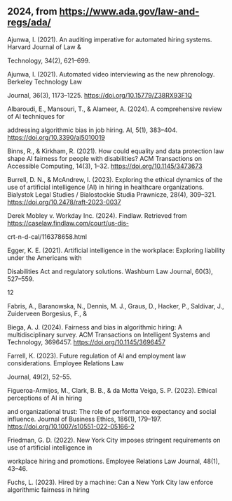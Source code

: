 ## 2024, from https://www.ada.gov/law-and-regs/ada/

Ajunwa, I. (2021). An auditing imperative for automated hiring systems. Harvard Journal of Law &

Technology, 34(2), 621–699.

Ajunwa, I. (2021). Automated video interviewing as the new phrenology. Berkeley Technology Law

Journal, 36(3), 1173–1225. https://doi.org/10.15779/Z38RX93F1Q

Albaroudi, E., Mansouri, T., & Alameer, A. (2024). A comprehensive review of AI techniques for

addressing algorithmic bias in job hiring. AI, 5(1), 383–404. https://doi.org/10.3390/ai5010019

Binns, R., & Kirkham, R. (2021). How could equality and data protection law shape AI fairness for people with disabilities? ACM Transactions on Accessible Computing, 14(3), 1–32. https://doi.org/10.1145/3473673

Burrell, D. N., & McAndrew, I. (2023). Exploring the ethical dynamics of the use of artificial intelligence (AI) in hiring in healthcare organizations. Bialystok Legal Studies / Bialostockie Studia Prawnicze, 28(4), 309–321. https://doi.org/10.2478/raft-2023-0037

Derek Mobley v. Workday Inc. (2024). Findlaw. Retrieved from https://caselaw.findlaw.com/court/us-dis-

crt-n-d-cal/116378658.html

Egger, K. E. (2021). Artificial intelligence in the workplace: Exploring liability under the Americans with

Disabilities Act and regulatory solutions. Washburn Law Journal, 60(3), 527–559.

12

Fabris, A., Baranowska, N., Dennis, M. J., Graus, D., Hacker, P., Saldivar, J., Zuiderveen Borgesius, F., &

Biega, A. J. (2024). Fairness and bias in algorithmic hiring: A multidisciplinary survey. ACM Transactions on Intelligent Systems and Technology, 3696457. https://doi.org/10.1145/3696457

Farrell, K. (2023). Future regulation of AI and employment law considerations. Employee Relations Law

Journal, 49(2), 52–55.

Figueroa-Armijos, M., Clark, B. B., & da Motta Veiga, S. P. (2023). Ethical perceptions of AI in hiring

and organizational trust: The role of performance expectancy and social influence. Journal of Business Ethics, 186(1), 179–197. https://doi.org/10.1007/s10551-022-05166-2

Friedman, G. D. (2022). New York City imposes stringent requirements on use of artificial intelligence in

workplace hiring and promotions. Employee Relations Law Journal, 48(1), 43–46.

Fuchs, L. (2023). Hired by a machine: Can a New York City law enforce algorithmic fairness in hiring